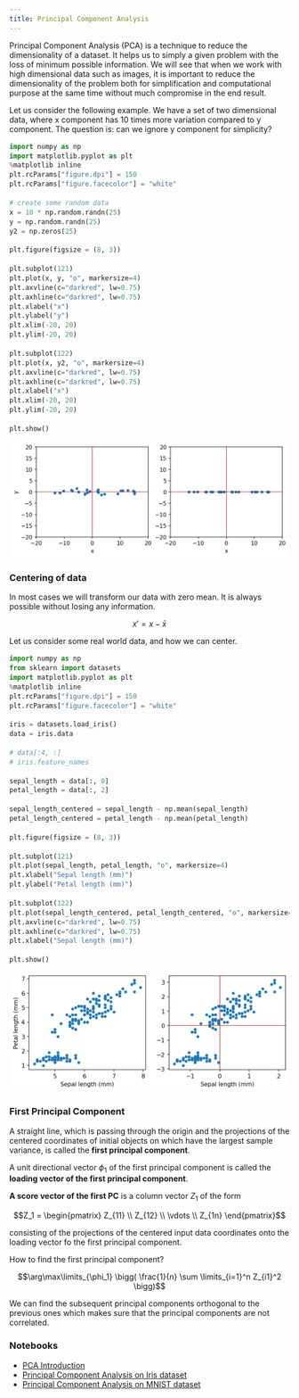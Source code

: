 ```yaml
---
title: Principal Component Analysis
---
```

Principal Component Analysis (PCA) is a technique to reduce the dimensionality
of a dataset. It helps us to simply a given problem with the loss of minimum
possible information. We will see that when we work with high dimensional data
such as images, it is important to reduce the dimensionality of the problem both
for simplification and computational purpose at the same time without much
compromise in the end result.

Let us consider the following example. We have a set of two dimensional data,
where x component has 10 times more variation compared to y component. The
question is: can we ignore y component for simplicity?

```python
import numpy as np
import matplotlib.pyplot as plt
%matplotlib inline
plt.rcParams["figure.dpi"] = 150
plt.rcParams["figure.facecolor"] = "white"

# create some random data
x = 10 * np.random.randn(25)
y = np.random.randn(25)
y2 = np.zeros(25)

plt.figure(figsize = (8, 3))

plt.subplot(121)
plt.plot(x, y, "o", markersize=4)
plt.axvline(c="darkred", lw=0.75)
plt.axhline(c="darkred", lw=0.75)
plt.xlabel("x")
plt.ylabel("y")
plt.xlim(-20, 20)
plt.ylim(-20, 20)

plt.subplot(122)
plt.plot(x, y2, "o", markersize=4)
plt.axvline(c="darkred", lw=0.75)
plt.axhline(c="darkred", lw=0.75)
plt.xlabel("x")
plt.xlim(-20, 20)
plt.ylim(-20, 20)

plt.show()
```

![pca](../static/img/pca.png)


### Centering of data

In most cases we will transform our data with zero mean. It is always possible
without losing any information.

$$x' = x - \bar{x}$$

Let us consider some real world data, and how we can center.

```python
import numpy as np
from sklearn import datasets
import matplotlib.pyplot as plt
%matplotlib inline
plt.rcParams["figure.dpi"] = 150
plt.rcParams["figure.facecolor"] = "white"

iris = datasets.load_iris()
data = iris.data

# data[:4, :]
# iris.feature_names

sepal_length = data[:, 0]
petal_length = data[:, 2]

sepal_length_centered = sepal_length - np.mean(sepal_length)
petal_length_centered = petal_length - np.mean(petal_length)

plt.figure(figsize = (8, 3))

plt.subplot(121)
plt.plot(sepal_length, petal_length, "o", markersize=4)
plt.xlabel("Sepal length (mm)")
plt.ylabel("Petal length (mm)")

plt.subplot(122)
plt.plot(sepal_length_centered, petal_length_centered, "o", markersize=4)
plt.axvline(c="darkred", lw=0.75)
plt.axhline(c="darkred", lw=0.75)
plt.xlabel("Sepal length (mm)")

plt.show()
```

![data-centering](../static/img/data-centering.png)

### First Principal Component
A straight line, which is passing through the origin and the projections of the
centered coordinates of initial objects on which have the largest sample
variance, is called the **first principal component**.

A unit directional vector $\phi_1$ of the first principal component is called
the **loading vector of the first principal component**.

**A score vector of the first PC** is a column vector $Z_1$ of the form

$$Z_1 = \begin{pmatrix} Z_{11} \\ Z_{12} \\ \vdots \\ Z_{1n} \end{pmatrix}$$

consisting of the projections of the centered input data coordinates onto the
loading vector fo the first principal component.

How to find the first principal component?

$$\arg\max\limits_{\phi_1} \bigg( \frac{1}{n} \sum \limits_{i=1}^n Z_{i1}^2 \bigg)$$

We can find the subsequent principal components orthogonal to the previous ones
which makes sure that the principal components are not correlated.

### Notebooks

- [PCA Introduction](
https://github.com/pranabdas/machine-learning/blob/master/notebooks/pca-introduction.ipynb)
- [Principal Component Analysis on Iris dataset](
https://github.com/pranabdas/machine-learning/blob/master/notebooks/07-pca-iris-dataset.ipynb)
- [Principal Component Analysis on MNIST dataset](
https://github.com/pranabdas/machine-learning/blob/master/notebooks/08-pca-mnist-dataset.ipynb)
